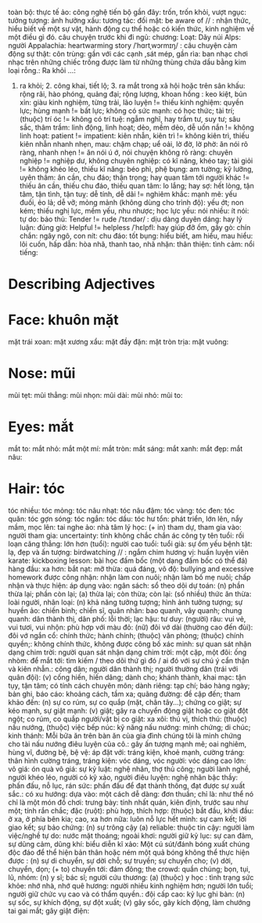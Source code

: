 toàn bộ: 
thực tế ảo: 
công nghệ tiến bộ gần đây: 
trốn, trốn khỏi, vượt ngục: 
tưởng tượng: 
ảnh hưởng xấu: 
tương tác: 
đối mặt: 
be aware of // : nhận thức, hiểu biết về một sự vật, hành động cụ thể hoặc có kiến thức, kinh nghiệm về một điều gì đó.
câu chuyện trước khi đi ngủ: 
chương: 
Loạt: 
Dãy núi Alps: 
người Appalachia: 
heartwarming story /ˈhɑrtˌwɔrmɪŋ/ : câu chuyện cảm động
sự thật: 
côn trùng: 
gần với các cạnh ,sát mép, gần rìa: 
ban nhạc chơi nhạc trên những chiếc trống được làm từ những thùng chứa dầu bằng kim loại rỗng.: 
Ra khỏi ...: 
1. ra khỏi; 2. công khai, tiết lộ; 3. ra mắt trong xã hội hoặc trên sân khấu: 
rộng rãi, hào phóng, quảng đại; rộng lượng, khoan hồng : 
keo kiệt, bủn xỉn: 
giàu kinh nghiệm, từng trải, lão luyện != thiếu kinh nghiệm: 
quyền lực; hùng mạnh != bất lực; không có sức mạnh: 
có học thức; tài trí; (thuộc) trí óc != không có trí tuệ: 
ngẫm nghĩ, hay trầm tư, suy tư; sâu sắc, thâm trầm: 
linh động, linh hoạt; dẻo, mềm dẻo, dễ uốn nắn != không linh hoạt: 
patient != impatient: kiên nhẫn, kiên trì != không kiên trì, thiếu kiên nhẫn
nhanh nhẹn, mau: 
chậm chạp; uể oải, lờ đờ, lờ phờ: 
ăn nói rõ ràng, nhanh nhẹn != ăn nói ú ớ, nói chuyện không rõ ràng: 
chuyên nghiệp != nghiệp dư, không chuyên nghiệp: 
có kĩ năng, khéo tay; tài giỏi != không khéo léo, thiếu kĩ năng: 
béo phì, phệ bụng: 
am tường; kỹ lưỡng, uyên thâm: 
ân cần, chu đáo; thận trọng; hay quan tâm tới người khác != thiếu ân cần, thiếu chu đáo, thiếu quan tâm: 
lo lắng; hay sợ: 
hết lòng, tận tâm, tận tình, tận tuỵ: 
dễ tính, dễ dãi != nghiêm khắc: 
mạnh mẽ: 
yếu đuối, ẻo lả; dễ vỡ; mỏng mảnh (không dùng cho trình độ): 
yếu ớt; non kém; thiếu nghị lực, mềm yếu, nhu nhược; học lực yếu: 
nói nhiều: 
ít nói: 
tự do: 
bảo thủ: 
Tender != rude /ˈtɛndər/ : dịu dàng
duyên dáng: 
hay lý luận: 
đúng giờ: 
Helpful != helpless /ˈhɛlpfl: hay giúp đỡ
ốm, gầy gò: 
chín chắn: 
ngây ngô, con nít: 
chu đáo: 
tốt bụng: 
hiểu biết, am hiểu, mau hiểu: 
lôi cuốn, hấp dẫn: 
hòa nhã, thanh tao, nhã nhặn: 
thân thiện: 
tình cảm: 
nổi tiếng: 
# Describing Adjectives
# Face: khuôn mặt
mặt trái xoan: 
mặt xương xẩu: 
mặt đầy đặn: 
mặt tròn trịa: 
mặt vuông: 
# Nose: mũi
mũi tẹt: 
mũi thẳng: 
mũi nhọn: 
mũi dài: 
mũi nhỏ: 
mũi to: 
# Eyes: mắt
mắt to: 
mắt nhỏ: 
mắt một mí: 
mắt tròn: 
mắt sáng: 
mắt xanh: 
mắt đẹp: 
mắt nâu: 
# Hair: tóc
tóc nhiều: 
tóc mỏng: 
tóc nâu nhạt: 
tóc nâu đậm: 
tóc vàng: 
tóc đen: 
tóc quăn: 
tóc gợn sóng: 
tóc ngắn: 
tóc dầu: 
tóc hư tổn: 
phát triển, lớn lên, nẩy mầm, mọc lên: 
tai nghe ảo: 
nhà tâm lý học: 
(+ in) tham dự, tham gia vào: 
người tham gia: 
uncertainty: tính không chắc chắn
ác công ty tên tuổi: 
rối loạn căng thẳng: 
lớn hơn (tuổi): 
người cao tuổi: 
tuổi già: 
sự ốm yếu bệnh tật: 
lạ, đẹp và ấn tượng: 
birdwatching // : ngắm chim
hương vị: 
huấn luyện viên karate: 
kickboxing lesson: bài học đấm bốc (một dạng đấm bốc có thể đá)
hàng đầu: 
xa hơn: 
bắt nạt: 
mỡ thừa: 
quá đáng, vô độ: 
bullying and excessive homework
được công nhận: 
nhận làm con nuôi; nhận làm bố mẹ nuôi; chấp nhận và thực hiện: 
áp dụng vào: 
ngân sách: 
sổ theo dõi dự toán: 
(n) phần thừa lại; phần còn lại; (a) thừa lại; còn thừa; còn lại: 
(số nhiều) thức ăn thừa: 
loài người, nhân loại: 
(n) khả năng tưởng tượng; hình ảnh tưởng tượng; sự huyền ảo: 
chiến binh; chiến sĩ, quân nhân: 
bao quanh, vây quanh; chung quanh: 
dân thành thị, dân phố: 
lỗi thời; lạc hậu: 
tư duy: 
(người) râu: 
vui vẻ, vui tươi, vui nhộn: 
phù hợp với màu đỏ: 
(nữ) đôi vớ dài (thường cao đến đùi): 
đôi vớ ngắn cổ: 
chính thức; hành chính; (thuộc) văn phòng; (thuộc) chính quyền;: 
không chính thức, không được công bố xác minh: 
sự quan sát nhận dạng chim trời: 
người quan sát nhận dạng chim trời: 
một cặp, một đôi: 
ống nhòm: 
để mắt tới: 
tìm kiếm / theo dõi thứ gì đó / ai đó với sự chú ý cẩn thận và kiên nhẫn.: 
công dân; người dân thành thị; người thường dân (trái với quân đội): 
(v) cống hiến, hiến dâng; dành cho; khánh thành, khai mạc: 
tận tụy, tận tâm; có tính cách chuyên môn; dành riêng: 
tạp chí; báo hàng ngày; bản ghi, báo cáo: 
khoảng cách, tầm xa; quãng đường: 
đề cập đến; tham khảo đến: 
(n) sự co rúm, sự co quắp (mặt, chân tây...); chứng co giật; sự kéo mạnh, sự giật mạnh: 
                (v) giật; gây ra chuyển động giật hoặc co giật đột ngột; co rúm, co quắp
người/vật bị co giật: 
xa xôi: 
thú vị, thích thú: 
(thuộc) nấu nướng, (thuộc) việc bếp núc: 
kỹ năng nấu nướng: 
minh chứng; di chúc; kinh thánh: 
Mỗi bữa ăn trên bàn ăn của gia đình chúng tôi là minh chứng cho tài nấu nướng điêu luyện của cô.: 
gây ấn tượng mạnh mẽ; oai nghiêm, hùng vĩ, đường bệ, bệ vệ: 
áp đặt với: 
tráng kiện, khoẻ mạnh, cường tráng: 
thân hình cường tráng, tráng kiện: 
vóc dáng, vóc người: 
vóc dáng cao lớn: 
vô giá: 
ón quà vô giá: 
sự kỷ luật: 
nghệ nhân, thợ thủ công; người lành nghề, người khéo léo, người có kỹ xảo, người điêu luyện: 
nghệ nhân bậc thầy: 
phấn đấu, nỗ lục, rán sức: 
phấn đấu để đạt thành thông, đạt được sự xuất sắc.: 
có xu hướng: 
dựa vào: 
một cách dễ dàng: 
đơn thuần; chỉ là: 
như thể nó chỉ là một món đồ chơi: 
trưng bày: 
tính nhất quán, kiên định, trước sau như một; tính rắn chắc; đặc (ruột): 
phù hợp, thích hợp: 
(thuộc) bắt đầu, khởi đầu: 
ở xa, ở phía bên kia; cao, xa hơn nữa: 
luôn nỗ lực hết mình: 
sự cam kết; lời giao kết; sự bảo chứng: 
(n) sự trông cậy (a) reliable: thuộc tin cậy: 
người làm việc/nghề tự do: 
nước mặt thoáng; ngoài khơi: 
người giữ kỷ lục: 
sự can đảm, sự dũng cảm, dũng khí: 
biểu diễn kĩ xảo: 
Một cú sút/đánh bóng xuất chúng độc đáo để thể hiện bản thân hoặc ném một quả bóng không thể thực hiện được : 
(n) sự di chuyển, sự dời chỗ; sự truyền; sự chuyển cho; (v) dời, chuyển, dọn; (+ to) chuyển tới: 
đám đông; the crowd: quần chúng; bọn, tụi, lũ, nhóm: 
(n) y sĩ; bác sĩ; người cứu thương: 
(a) (thuộc) y học : 
tình trạng sức khỏe: 
nhớ nhà, nhớ quê hương: 
người nhiều kinh nghiệm hơn; người lớn tuổi; người giữ chức vụ cao và có thẩm quyền.: 
đội cấp cao: 
kỷ lục ghi bàn: 
(n) sự sốc, sự khích động, sự đột xuất; (v) gây sốc, gây kích động, làm chướng tai gai mắt; gây giật điện: 